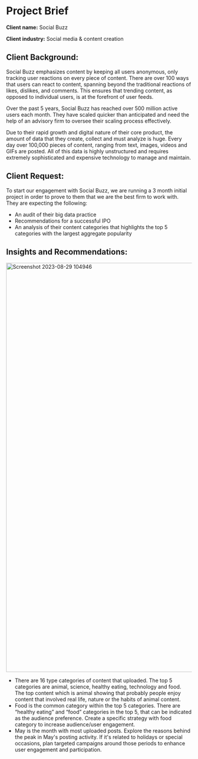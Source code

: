 # Project Brief
**Client name:** Social Buzz

**Client industry:** Social media & content creation

## Client Background: 
Social Buzz emphasizes content by keeping all users anonymous, 
only tracking user reactions on every piece of content. There are over 100 ways that users can 
react to content, spanning beyond the traditional reactions of likes, dislikes, and comments. 
This ensures that trending content, as opposed to individual users, is at the forefront of user 
feeds.

Over the past 5 years, Social Buzz has reached over 500 million active users each month. 
They have scaled quicker than anticipated and need the help of an advisory firm to oversee 
their scaling process effectively. 

Due to their rapid growth and digital nature of their core product, the amount of data that they 
create, collect and must analyze is huge. Every day over 100,000 pieces of content, ranging 
from text, images, videos and GIFs are posted. All of this data is highly unstructured and 
requires extremely sophisticated and expensive technology to manage and maintain.

## Client Request:
To start our engagement with Social Buzz, we are running a 3 month initial project in order 
to prove to them that we are the best firm to work with. They are expecting the following: 
- An audit of their big data practice 
- Recommendations for a successful IPO 
- An analysis of their content categories that highlights the top 5 categories with the 
largest aggregate popularity

## Insights and Recommendations:

<img width="1106" alt="Screenshot 2023-08-29 104946" src="https://github.com/tinashdj/Accenture-Data-Analytics-and-Visualization-/assets/110084624/e35a11ce-4fa7-43ab-9b51-2a14696d91b9">

- There are 16 type categories of content that uploaded. The top 5 categories are animal, science, healthy eating, technology and food. The top content which is animal showing that probably people enjoy content that involved real life, nature or the habits of animal content.
- Food is the common category within the top 5 categories. There are “healthy eating” and “food” categories in the top 5, that can be indicated as the audience preference. Create a specific strategy with food category to increase audience/user engagement.
- May is the month with most uploaded posts. Explore the reasons behind the peak in May's posting activity. If it's related to holidays or special occasions, plan targeted campaigns around those periods to enhance user engagement and participation.


